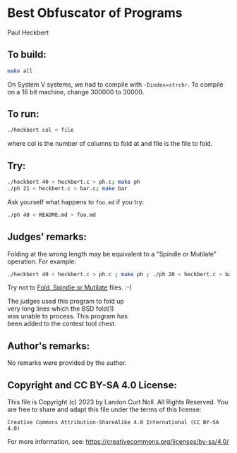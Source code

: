 # Best Obfuscator of Programs

Paul Heckbert<br>

## To build:

```sh
make all
```

On System V systems, we had to compile with `-Dindex=strchr`.
To compile on a 16 bit machine, change 300000 to 30000.

## To run:

```sh
./heckbert col < file
```

where col is the number of columns to fold at and file is the file to fold.

## Try:

```sh
./heckbert 40 < heckbert.c > ph.c; make ph
./ph 21 < heckbert.c > bar.c; make bar

```

Ask yourself what happens to `foo.md` if you try:

```sh
./ph 40 < README.md > foo.md
```

## Judges' remarks:

Folding at the wrong length may be equivalent to a "Spindle or Mutilate" operation. For example:

```sh
./heckbert 40 < heckbert.c > ph.c ; make ph ; ./ph 20 < heckbert.c > bar.c ; make bar
```

Try not to
[Fold, Spindle or Mutilate](https://repository.library.brown.edu/studio/item/bdr:788264/PDF/)
files. :-)

The judges used this program to fold up<br>
very long lines which the BSD fold(1)<br>
was unable to process. This program has<br>
been added to the contest tool chest.

## Author's remarks:

No remarks were provided by the author.

## Copyright and CC BY-SA 4.0 License:

This file is Copyright (c) 2023 by Landon Curt Noll.  All Rights Reserved.
You are free to share and adapt this file under the terms of this license:

    Creative Commons Attribution-ShareAlike 4.0 International (CC BY-SA 4.0)

For more information, see: https://creativecommons.org/licenses/by-sa/4.0/
